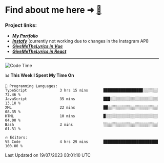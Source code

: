 # Find about me here ➜ [🧑](https://pauabella.dev)

### Project links:
- ***[My Portfolio](https://pauabella.dev)***
- ***[Instafy](https://instafy.me)*** (currently not working due to changes in the Instagram API)
- ***[GiveMeTheLyrics in Vue](https://lyrics.pauabella.dev)***
- ***[GiveMeTheLyrics in React](https://pauabella.dev/GiveMeTheLyrics)***

---
<!--START_SECTION:waka-->
![Code Time](http://img.shields.io/badge/Code%20Time-2%2C312%20hrs%2053%20mins-blue)

📊 **This Week I Spent My Time On** 

```text
💬 Programming Languages: 
TypeScript               3 hrs 15 mins       ██████████████████░░░░░░░   72.46 % 
JavaScript               35 mins             ███░░░░░░░░░░░░░░░░░░░░░░   13.18 % 
XML                      22 mins             ██░░░░░░░░░░░░░░░░░░░░░░░   08.35 % 
HTML                     10 mins             █░░░░░░░░░░░░░░░░░░░░░░░░   04.00 % 
Bash                     3 mins              ░░░░░░░░░░░░░░░░░░░░░░░░░   01.31 % 

🔥 Editors: 
VS Code                  4 hrs 29 mins       █████████████████████████   100.00 % 
```


 Last Updated on 19/07/2023 03:01:10 UTC
<!--END_SECTION:waka-->
